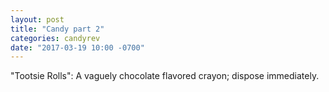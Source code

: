 ```yaml
---
layout: post
title: "Candy part 2"
categories: candyrev
date: "2017-03-19 10:00 -0700"
---
```


"Tootsie Rolls": A vaguely chocolate flavored crayon; dispose
immediately.

